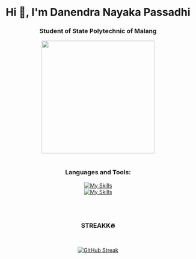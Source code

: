 <h1 align="center">Hi 👋, I'm Danendra Nayaka Passadhi</h1>
<h3 align="center">Student of State Polytechnic of Malang</h3>

<div align="center">
<img src="https://user-images.githubusercontent.com/74038190/212749447-bfb7e725-6987-49d9-ae85-2015e3e7cc41.gif" width="300">
<br><br>

<h3 align="center">Languages and Tools:</h3>

[![My Skills](https://skillicons.dev/icons?i=java,html,css,js,php,laravel)]()
<br>
[![My Skills](https://skillicons.dev/icons?i=ps,pr,git,vscode,figma)]()

<br><br>
<h3 align="center">STREAKK🔥</h3>
<br>

<p><a href="https://git.io/streak-stats"><img src="https://github-readme-streak-stats.herokuapp.com?user=DanendraPassadhi" alt="GitHub Streak" /></a></p>
